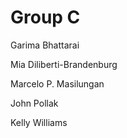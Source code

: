 # Group C

Garima Bhattarai

Mia Diliberti-Brandenburg

Marcelo P. Masilungan

John Pollak

Kelly Williams
